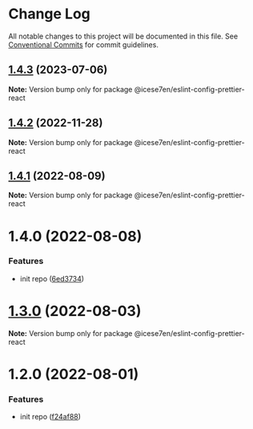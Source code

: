 # Change Log

All notable changes to this project will be documented in this file.
See [Conventional Commits](https://conventionalcommits.org) for commit guidelines.

## [1.4.3](https://github.com/icese7en/configs/compare/@icese7en/eslint-config-prettier-react@1.4.2...@icese7en/eslint-config-prettier-react@1.4.3) (2023-07-06)

**Note:** Version bump only for package @icese7en/eslint-config-prettier-react

## [1.4.2](https://github.com/icese7en/configs/compare/@icese7en/eslint-config-prettier-react@1.4.1...@icese7en/eslint-config-prettier-react@1.4.2) (2022-11-28)

**Note:** Version bump only for package @icese7en/eslint-config-prettier-react

## [1.4.1](https://github.com/icese7en/configs/compare/@icese7en/eslint-config-prettier-react@1.4.0...@icese7en/eslint-config-prettier-react@1.4.1) (2022-08-09)

**Note:** Version bump only for package @icese7en/eslint-config-prettier-react

# 1.4.0 (2022-08-08)

### Features

- init repo ([6ed3734](https://github.com/icese7en/configs/commit/6ed37347b525944575c0f79aa92eedee0479a0fe))

# [1.3.0](https://github.com/icese7en/configs/compare/v1.2.0...v1.3.0) (2022-08-03)

**Note:** Version bump only for package @icese7en/eslint-config-prettier-react

# 1.2.0 (2022-08-01)

### Features

- init repo ([f24af88](https://github.com/icese7en/configs/commit/f24af888e8fe85ced2d9bcf50d9e7f398380101d))
